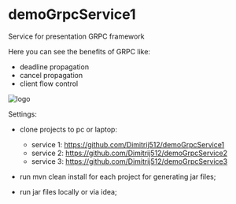 # demoGrpcService1
Service for presentation GRPC framework

Here you can see the benefits of GRPC like:
- deadline propagation
- cancel propagation
- client flow control

![logo](https://github.com/Dimitrij512/demoGrpcService1/raw/master/resources/demoimage.png)


Settings:
- clone projects to pc or laptop:
   - service 1: https://github.com/Dimitrij512/demoGrpcService1
   - service 2: https://github.com/Dimitrij512/demoGrpcService2
   - service 3: https://github.com/Dimitrij512/demoGrpcService3

- run mvn clean install for each project for generating jar files;
- run jar files locally or via idea;